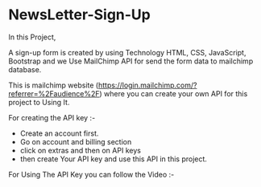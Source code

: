 # NewsLetter-Sign-Up

In this Project,

A sign-up form is created by using Technology HTML, CSS, JavaScript, Bootstrap and we Use MailChimp API for send the form data to mailchimp database.

This is mailchimp website (https://login.mailchimp.com/?referrer=%2Faudience%2F) where you can create your own API for this project to Using It.

For creating the API key :-
- Create an account first.
- Go on account and billing section
- click on extras and then on API keys
- then create Your API key and use this API in this project.

For Using The API Key you can follow the Video :-



